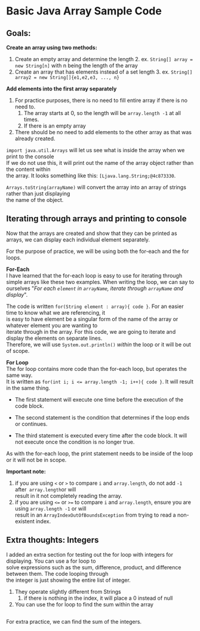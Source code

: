 # Basic Java Array Sample Code

## Goals:

<strong>Create an array using two methods:</strong>
1. Create an empty array and determine the length
   2. ex. `String[] array = new String[n]` with n being the length of the array
2. Create an array that has elements instead of a set length
   3. ex. `String[] array2 = new String[]{e1,e2,e3, ..., n}`

<strong>Add elements into the first array separately</strong>
1. For practice purposes, there is no need to fill entire array if there is no need to.
   1. The array starts at 0, so the length will be `array.length -1` at all times.
   2. If there is an empty array
2. There should be no need to add elements to the other array as that was already created.

`import java.util.Arrays` will let us see what is inside the array when we print to the console <br/>
If we do not use this, it will print out the name of the array object rather than the content within </br>
the array. It looks something like this: `[Ljava.lang.String;@4c873330`. 

`Arrays.toString(arrayName)` will convert the array into an array of strings rather than just displaying <br/>
the name of the object.

## Iterating through arrays and printing to console

Now that the arrays are created and show that they can be printed as arrays, we can display
each individual element separately.

For the purpose of practice, we will be using both the for-each and the for loops.

<strong>For-Each</strong><br/>
I have learned that the for-each loop is easy to use for iterating through simple arrays like these two examples.
When writing the loop, we can say to ourselves "<i>For each `element` in `arrayName`, iterate through `arrayName` and display</i>".

The code is written `for(String element : array){ code }`. For an easier time to know what we are referencing, it <br/>
is easy to have element be a singular form of the name of the array or whatever element you are wanting to <br/>
iterate through in the array. For this code, we are going to iterate and display the elements on separate lines. 
<br/>Therefore, we will use `System.out.println()` <em>within</em> the loop or it will be out of scope.

<strong>For Loop</strong></br>
The for loop contains more code than the for-each loop, but operates the same way.<br/>
It is written as `for(int i; i <= array.length -1; i++){ code }`.
It will result in the same thing.

- The first statement will execute one time before the execution of the code block.

- The second statement is the condition that determines if the loop ends or continues.

- The third statement is executed every time after the code block. It will not execute once the condition is no longer true.
  
As with the for-each loop, the print statement needs to be inside of the loop or it will not be in scope.

<strong>Important note:</strong>
1. if you are using `<` or `>` to compare `i` and `array.length`, do not add `-1 `after` array.length`or will
   <br/> result in it not completely reading the array.
2. if you are using `<=` or `>=` to compare `i` and `array.length`, ensure you are using `array.length -1` or will
   <br/> result in an `ArrayIndexOutOfBoundsException` from trying to read a non-existent index.

## Extra thoughts: Integers

I added an extra section for testing out the for loop with integers for displaying. You can use a for loop to <br/>
solve expressions such as the sum, difference, product, and difference between them. The code looping through </br>
the integer is just showing the entire list of integer.

1. They operate slightly different from Strings
   1. if there is nothing in the index, it will place a 0 instead of null
2. You can use the for loop to find the sum within the array

##

For extra practice, we can find the sum of the integers.
